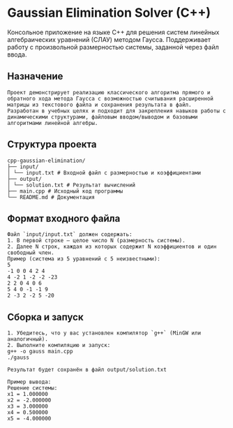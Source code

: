 # Gaussian Elimination Solver (C++)
Консольное приложение на языке C++ для решения систем линейных алгебраических уравнений (СЛАУ) методом Гаусса. Поддерживает работу с произвольной размерностью системы, заданной через файл ввода.

## Назначение
```
Проект демонстрирует реализацию классического алгоритма прямого и обратного хода метода Гаусса с возможностью считывания расширенной матрицы из текстового файла и сохранения результата в файл.
Разработан в учебных целях и подходит для закрепления навыков работы с динамическими структурами, файловым вводом/выводом и базовыми алгоритмами линейной алгебры.
```

## Структура проекта
```
cpp-gaussian-elimination/
├── input/
│ └── input.txt # Входной файл с размерностью и коэффициентами
├── output/
│ └── solution.txt # Результат вычислений
├── main.cpp # Исходный код программы
└── README.md # Документация
```
## Формат входного файла
```
Файл `input/input.txt` должен содержать:
1. В первой строке — целое число N (размерность системы).
2. Далее N строк, каждая из которых содержит N коэффициентов и один свободный член.
Пример (система из 5 уравнений с 5 неизвестными):
5
-1 0 0 4 2 4
4 -2 1 -2 -2 -23
2 2 0 4 0 6
5 4 0 -1 -1 9
2 -3 2 -2 5 -20
```

## Сборка и запуск
```
1. Убедитесь, что у вас установлен компилятор `g++` (MinGW или аналогичный).
2. Выполните компиляцию и запуск:
g++ -o gauss main.cpp
./gauss

Результат будет сохранён в файл output/solution.txt

Пример вывода:
Решение системы:
x1 = 1.000000
x2 = -2.000000
x3 = 3.000000
x4 = 0.500000
x5 = -4.000000
```






